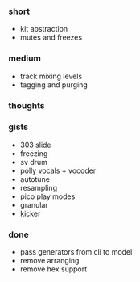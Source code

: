 ### short



- kit abstraction
- mutes and freezes

### medium

- track mixing levels
- tagging and purging

### thoughts

### gists

- 303 slide
- freezing
- sv drum
- polly vocals + vocoder
- autotune
- resampling
- pico play modes
- granular
- kicker

### done

- pass generators from cli to model
- remove arranging
- remove hex support



